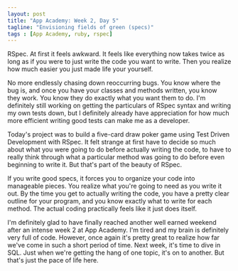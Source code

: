 ```yaml
---
layout: post
title: "App Academy: Week 2, Day 5"
tagline: "Envisioning fields of green (specs)"
tags : [App Academy, ruby, rspec]
---
```

RSpec. At first it feels awkward. It feels like everything now takes twice as long as if you were to just write the code you want to write. Then you realize how much easier you just made life your yourself.

No more endlessly chasing down reoccurring bugs. You know where the bug is, and once you have your classes and methods written, you know they work. You know they do exactly what you want them to do. I'm definitely still working on getting the particulars of RSpec syntax and writing my own tests down, but I definitely already have appreciation for how much more efficient writing good tests can make me as a developer.

Today's project was to build a five-card draw poker game using Test Driven Development with RSpec. It felt strange at first have to decide so much about what you were going to do before actually writing the code, to have to really think through what a particular method was going to do before even beginning to write it. But that's part of the beauty of RSpec. 

If you write good specs, it forces you to organize your code into manageable pieces. You realize what you're going to need as you write it out. By the time you get to actually writing the code, you have a pretty clear outline for your program, and you know exactly what to write for each method. The actual coding practically feels like it just does itself.

I'm definitely glad to have finally reached another well earned weekend after an intense week 2 at App Academy. I'm tired and my brain is definitely very full of code. However, once again it's pretty great to realize how far we've come in such a short period of time. Next week, it's time to dive in SQL. Just when we're getting the hang of one topic, it's on to another. But that's just the pace of life here.
